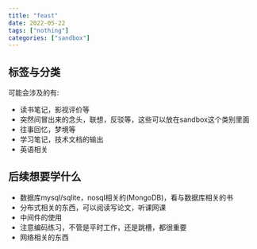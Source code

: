 ```yaml
---
title: "feast"
date: 2022-05-22
tags: ["nothing"]
categories: ["sandbox"]
---
```


## 标签与分类
可能会涉及的有:
* 读书笔记，影视评价等
* 突然间冒出来的念头，联想，反驳等，这些可以放在sandbox这个类别里面
* 往事回忆，梦境等
* 学习笔记，技术文档的输出
* 英语相关



## 后续想要学什么

* 数据库mysql/sqlite，nosql相关的(MongoDB)，看与数据库相关的书
* 分布式相关的东西，可以阅读写论文，听课网课
* 中间件的使用
* 注意编码练习，不管是平时工作，还是跳槽，都很重要
* 网络相关的东西

